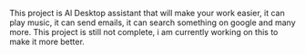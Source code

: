This project is Al Desktop assistant that will make your work easier, it can play music, it can send emails, it can search something on google and many more. This project is still not complete,  i am currently working on this to make it more better. 

